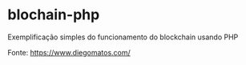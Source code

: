 # blochain-php
Exemplificação simples do funcionamento do blockchain usando PHP


Fonte: https://www.diegomatos.com/
